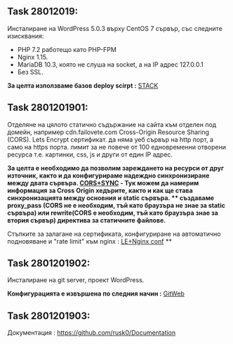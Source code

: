 
## Task 28012019: ##

Инсталиране на WordPress 5.0.3 върху CentOS 7 сървър, със следните изисквания:
- PHP 7.2 работещо като PHP-FPM
- Nginx 1.15.
- MariaDB 10.3, която не слуша на socket, а на IP адрес 127.0.0.1
- Без SSL.

__За целта използваме базов deploy scirpt :__
[STACK](https://github.com/rusk0/Documentation/blob/master/28012019)


## Task 2801201901: ##
Отделяне на цялото статично съдържание на сайта към отделен под домейн, например cdn.failovete.com
 Cross-Origin Resource Sharing (CORS).
Lets Encrypt сертификат. 
 да няма уеб сървър на http порт, а само на https порта.
лимит за не повече от 100 едновременни отворени ресурса т.е. картинки, css, js и други от един IP адрес.

**За целта e необходимо да позволим зареждането на ресурси от друг източник, както и да конфигурираме надеждно синхронизиране между двата сървъра. [CORS+SYNC](https://github.com/rusk0/Documentation/blob/master/2801201902) - Тук можем да намерим информация за Cross Origin хедърите, както и как ще става синхронизацията между основния и static сървъра. ** създаваме proxy_pass (CORS не е необходим, тъй като браузъра не знае за static сървъра) или rewrite(CORS е необходим, тъй като браузъра знае за втория сървър) директива за статичните файлове.**

Стъпките за залагане на сертификата, конфигуриране на автоматично подновяване и "rate limit" към nginx :
[LE+Nginx conf](https://github.com/rusk0/Documentation/blob/master/2801201901) **




## Task 2801201902: ##
Инсталиране на git server, проект WordPress.

**Конфигурацията е извършена по следния начин :**
[GitWeb](https://github.com/rusk0/Documentation/blob/master/2801201903-easy)


## Task 2801201903: ##
Документация :
https://github.com/rusk0/Documentation



